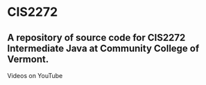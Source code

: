 # CIS2272
<h2>
A repository of source code for CIS2272 Intermediate Java at Community College of Vermont.
</h2>
<p>Videos on YouTube</p>
